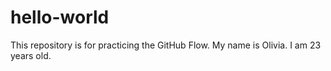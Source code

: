 # hello-world
This repository is for practicing the GitHub Flow.
My name is Olivia. I am 23 years old.
